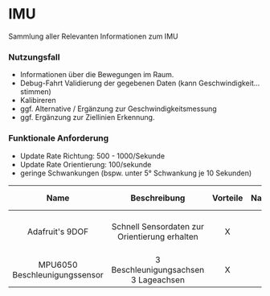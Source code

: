 # IMU
Sammlung aller Relevanten Informationen zum IMU

### Nutzungsfall
- Informationen über die Bewegungen im Raum.
- Debug-Fahrt Validierung der gegebenen Daten (kann Geschwindigkeit... stimmen)
- Kalibireren
- ggf. Alternative / Ergänzung zur Geschwindigkeitsmessung
- ggf. Ergänzung zur Ziellinien Erkennung.

### Funktionale Anforderung
- Update Rate Richtung: 500 - 1000/Sekunde
- Update Rate Orientierung: 100/sekunde 
- geringe Schwankungen (bspw. unter 5° Schwankung je 10 Sekunden) 

| Name | Beschreibung | Vorteile | Nachteile | Technische Details | Kosten | Link | weitere Infos |
| :--: | :----------: | :------: | :-------: | :----------------: | :----: | :--: | :-----------: |
| Adafruit's 9DOF | Schnell Sensordaten zur Orientierung erhalten | X | X | - I2C Anbindung (0x28 / 0x29) | 34,95$ | [adafruit](https://www.adafruit.com/product/2472) | [Arduino Tutorial](https://learn.adafruit.com/adafruit-9-dof-imu-breakout/introduction) |
| MPU6050 Beschleunigungssensor | 3 Beschleunigungsachsen <br> 3 Lageachsen | X | X | - I2C Anbindung <br> - 6 Achsen | 4,99€ | [Conrad](https://www.conrad.de/de/p/joy-it-mpu6050-beschleunigungssensor-1-st-passend-fuer-entwicklungskits-bbc-micro-bit-arduino-raspberry-pi-rock-pi-2136256.html) | X |